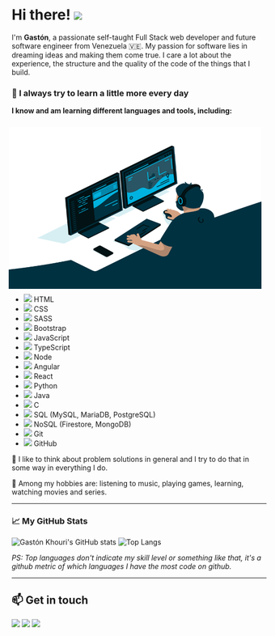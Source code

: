 # Hi there! <img src="https://media.giphy.com/media/hvRJCLFzcasrR4ia7z/giphy.gif" width="25px">

I'm **Gastón**, a passionate self-taught Full Stack web developer and future software engineer from Venezuela 🇻🇪. My passion for software lies in dreaming ideas and making them come true. I care a lot about the experience, the structure and the quality of the code of the things that I build.

### 📌 I always try to learn a little more every day

**I know and am learning different languages ​​and tools, including:**

<img align="right" style="margin: 10px" alt="GIF" src="https://raw.githubusercontent.com/gastonkhouri/gastonkhouri/main/.github/images/code.gif" width="500" height="320" />

- <img height="18" src="https://img.icons8.com/color/96/000000/html-5--v1.png"/> HTML
- <img height="18" src="https://img.icons8.com/color/96/000000/css3.png"/> CSS
- <img height="18" src="https://img.icons8.com/color/96/000000/sass.png"/> SASS
- <img height="18" src="https://img.icons8.com/color/96/000000/bootstrap.png"/> Bootstrap
- <img height="18" src="https://img.icons8.com/color/96/000000/javascript.png"/> JavaScript
- <img height="18" src="https://img.icons8.com/color/96/000000/typescript.png"/> TypeScript
- <img height="18" src="https://img.icons8.com/windows/96/68a063/node-js.png"/> Node
- <img height="18" src="https://img.icons8.com/color/96/000000/angularjs.png"/> Angular
- <img height="18" src="https://img.icons8.com/officel/96/000000/react.png"/> React
- <img height="18" src="https://img.icons8.com/color/96/000000/python.png"/> Python
- <img height="18" src="https://img.icons8.com/color/96/000000/java-coffee-cup-logo.png"/> Java
- <img height="18" src="https://img.icons8.com/color/96/000000/c-programming.png"/> C
- <img height="18" src="https://img.icons8.com/color/96/000000/postgreesql.png"/> SQL (MySQL, MariaDB, PostgreSQL)
- <img height="18" src="https://img.icons8.com/color/96/000000/firebase.png"/> NoSQL (Firestore, MongoDB)
- <img height="18" src="https://img.icons8.com/color/96/fa314a/git.png"/> Git
- <img height="18" src="https://img.icons8.com/plasticine/96/000000/github.png"/> GitHub
 
📝 I like to think about problem solutions in general and I try to do that in some way in everything I do.

💬 Among my hobbies are: listening to music, playing games, learning, watching movies and series.

<hr/>

### 📈 My GitHub Stats

![Gastón Khouri's GitHub stats](https://github-readme-stats.vercel.app/api?username=gastonkhouri&hide=contribs,prs&theme=dark&show_icons=true) ![Top Langs](https://github-readme-stats.vercel.app/api/top-langs/?username=gastonkhouri&layout=compact&theme=dark)

*PS: Top languages ​​don't indicate my skill level or something like that, it's a github metric of which languages ​​I have the most code on github.*

<hr/>

## 📫 Get in touch
<a href="https://twitter.com/khourigaston"><img width="36px" src="https://img.icons8.com/fluent/96/000000/twitter.png"/></a>
<a href="https://instagram.com/gastonkhouri"><img width="36px" src="https://img.icons8.com/fluent/96/000000/instagram-new.png"/></a>
<a href="https://linkedin.com/in/gastonkhouri"><img width="36px" src="https://img.icons8.com/fluent/96/000000/linkedin.png"/></a>


